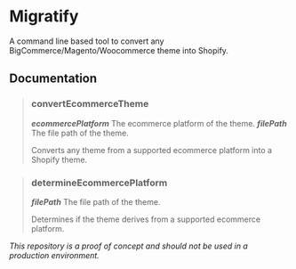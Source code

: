 
# Migratify
 A command line based tool to convert any BigCommerce/Magento/Woocommerce theme into Shopify.
 
## Documentation

>  ### convertEcommerceTheme
>  *****ecommercePlatform***** The ecommerce platform of the theme.
>  *****filePath***** The file path of the theme.
>  
>  Converts any theme from a supported ecommerce platform into a Shopify theme.

>  ### determineEcommercePlatform
>  *****filePath***** The file path of the theme.
>  
>  Determines if the theme derives from a supported ecommerce
> platform.


 *This repository is a proof of concept and should not be used in a production environment.*
